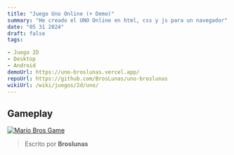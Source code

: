 ```yaml
---
title: "Juego Uno Online (+ Demo)"
summary: "He creado el UNO Online en html, css y js para un navegador"
date: "05 31 2024"
draft: false
tags:

- Juego 2D
- Desktop
- Android
demoUrl: https://uno-broslunas.vercel.app/
repoUrl: https://github.com/BrosLunas/uno-broslunas
wikiUrl: /wiki/juegos/2d/uno/
---
```


## Gameplay
[![Mario Bros Game](/img/games/uno.png)](/video/gameplay/uno-online.mp4)

> Escrito por **Broslunas**